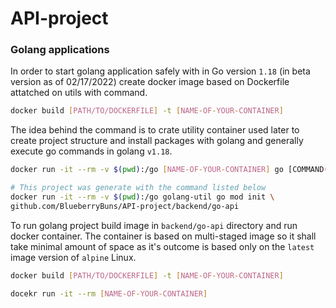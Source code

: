 # API-project


### Golang applications

In order to start golang application safely with in Go version `1.18` (in beta version as of 02/17/2022) create docker image based on Dockerfile attatched on utils with command.
```bash
docker build [PATH/TO/DOCKERFILE] -t [NAME-OF-YOUR-CONTAINER]
```
The idea behind the command is to crate utility container used later to create project structure and install packages with golang and generally execute go commands in golang `v1.18`.
```bash
docker run -it --rm -v $(pwd):/go [NAME-OF-YOUR-CONTAINER] go [COMMAND(s)]

# This project was generate with the command listed below 
docker run -it --rm -v $(pwd):/go golang-util go mod init \ 
github.com/BlueberryBuns/API-project/backend/go-api
```
To run golang project build image in `backend/go-api` directory and run docker container. The container is based on multi-staged image so it shall take minimal amount of space as it's outcome is based only on the `latest` image version of `alpine` Linux.
```bash
docker build [PATH/TO/DOCKERFILE] -t [NAME-OF-YOUR-CONTAINER]

docekr run -it --rm [NAME-OF-YOUR-CONTAINER]
```